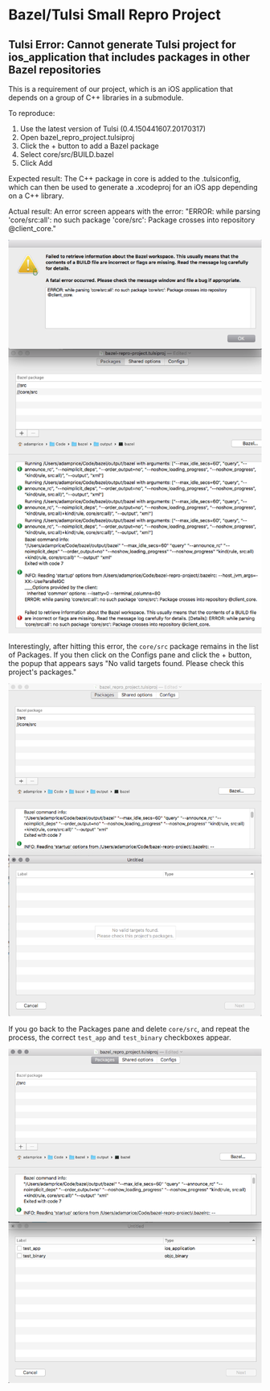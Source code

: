 # Bazel/Tulsi Small Repro Project
## Tulsi Error: Cannot generate Tulsi project for ios_application that includes packages in other Bazel repositories

This is a requirement of our project, which is an iOS application that depends on a group of C++ libraries in a submodule.

To reproduce:

1. Use the latest version of Tulsi (0.4.150441607.20170317)
2. Open bazel_repro_project.tulsiproj
3. Click the + button to add a Bazel package
4. Select core/src/BUILD.bazel
5. Click Add

Expected result: The C++ package in core is added to the .tulsiconfig, which can then be used to generate a .xcodeproj for an iOS app depending on a C++ library.

Actual result: An error screen appears with the error: "ERROR: while parsing 'core/src:all': no such package 'core/src': Package crosses into repository @client_core."

![Tulsi Error 1](TulsiError1.png)

Interestingly, after hitting this error, the `core/src` package remains in the list of Packages. If you then click on the Configs pane and click the + button, the popup that appears says "No valid targets found. Please check this project's packages."

![Tulsi Error 2](TulsiError2.png)

If you go back to the Packages pane and delete `core/src`, and repeat the process, the correct `test_app` and `test_binary` checkboxes appear.

![Tulsi Error 3](TulsiError3.png)
